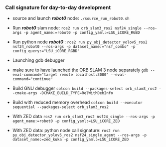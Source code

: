 ### Call signature for day-to-day development

* source and launch ***robot0*** node: ```./source_run_robot0.sh```

* Run ***robot0*** slam node:  ```ros2 run orb_slam3_ros2 nsf24_single --ros-args -p agent_name:=robot0 -p config_yaml:=LSU_iCORE_RGBD```

* Run python node ***robot0*** : ```ros2 run py_obj_detector_yolov5_ros2 nsf24_robot0 --ros-args -p dataset_name:="nsf_combo" -p config_query:="LSU_iCORE_RGBD"```


* Launching gdb debugger
* make sure to have launched the ORB SLAM 3 node separately
```gdb --eval-command="target remote localhost:3000" --eval-command="continue"```

* Build GNU debugger ```colcon build --packages-select orb_slam3_ros2 --cmake-args -DCMAKE_BUILD_TYPE=RelWithDebInfo```

* Build with reduced memory overhead ```colcon build --executor sequential --packages-select orb_slam3_ros2```

* With ZED data ```ros2 run orb_slam3_ros2 nsf24_single --ros-args -p agent_name:=robot0 -p config_yaml:=LSU_iCORE_ZED```

* With ZED data: python node call signature: ```ros2 run py_obj_detector_yolov5_ros2 nsf24_single_agent --ros-args -p dataset_name:=zed_kuka -p config_yaml:=LSU_iCORE_ZED```
